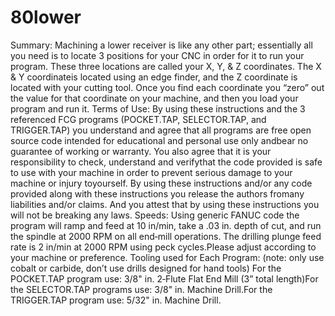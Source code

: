 # 80lower
Summary: Machining a lower receiver is like any other part; essentially all you need is to locate 3 positions for your
CNC in order for it to run your program. These three locations are called your X, Y, & Z coordinates. The X & Y coordinateis located using an edge finder, and the Z coordinate is located with your cutting tool. Once you find each coordinate you
“zero” out the value for that coordinate on your machine, and then you load your program and run it. 
Terms of Use: By using these instructions and the 3 referenced FCG programs (POCKET.TAP, SELECTOR.TAP, and TRIGGER.TAP)
you understand and agree that all programs are free open source code intended for educational and personal use only andbear no guarantee of working or warranty. You also agree that it is your responsibility to check, understand and verifythat the code provided is safe to use with your machine in order to prevent serious damage to your machine or injury toyourself. By using these instructions and/or any code provided along with these instructions you release the authors fromany liabilities and/or claims. And you attest that by using these instructions you will not be breaking any laws.
Speeds: Using generic FANUC code the program will ramp and feed at 10 in/min, take a .03 in. depth of cut, and run the
spindle at 2000 RPM on all end‐mill operations. The drilling plunge feed rate is 2 in/min at 2000 RPM using peck cycles.Please adjust according to your machine or preference.
Tooling used for Each Program: (note: only use cobalt or carbide, don’t use drills designed for hand tools)
For the POCKET.TAP program use:  3/8" in. 2‐Flute Flat End Mill (3” total length)For the SELECTOR.TAP programs use: 3/8" in. Machine Drill.For the TRIGGER.TAP program use: 5/32" in. Machine Drill.  
